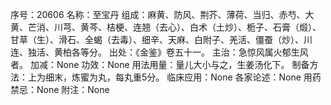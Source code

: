 序号：20606
名称：至宝丹
组成：麻黄、防风、荆芥、薄荷、当归、赤芍、大黄、芒消、川芎、黄芩、桔梗、连翘（去心）、白术（土炒）、栀子、石膏（煅）、甘草（生）、滑石、全蝎（去毒）、细辛、天麻、白附子、羌活、僵蚕（炒）、川连、独活、黄柏各等分。
出处：《金鉴》卷五十一。
主治：急惊风属火郁生风者。
加减：None
功效：None
用法用量：量儿大小与之，生姜汤化下。
制备方法：上为细末，炼蜜为丸，每丸重5分。
临床应用：None
各家论述：None
用药禁忌：None
附注：None
